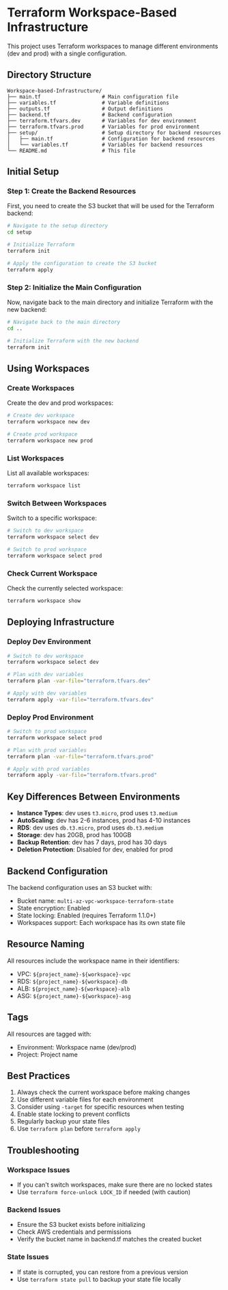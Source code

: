 # Terraform Workspace-Based Infrastructure

This project uses Terraform workspaces to manage different environments (dev and prod) with a single configuration.

## Directory Structure

```
Workspace-based-Infrastructure/
├── main.tf                    # Main configuration file
├── variables.tf               # Variable definitions
├── outputs.tf                 # Output definitions
├── backend.tf                 # Backend configuration
├── terraform.tfvars.dev       # Variables for dev environment
├── terraform.tfvars.prod      # Variables for prod environment
├── setup/                     # Setup directory for backend resources
│   ├── main.tf                # Configuration for backend resources
│   └── variables.tf           # Variables for backend resources
└── README.md                  # This file
```

## Initial Setup

### Step 1: Create the Backend Resources

First, you need to create the S3 bucket that will be used for the Terraform backend:

```bash
# Navigate to the setup directory
cd setup

# Initialize Terraform
terraform init

# Apply the configuration to create the S3 bucket
terraform apply
```

### Step 2: Initialize the Main Configuration

Now, navigate back to the main directory and initialize Terraform with the new backend:

```bash
# Navigate back to the main directory
cd ..

# Initialize Terraform with the new backend
terraform init
```

## Using Workspaces

### Create Workspaces

Create the dev and prod workspaces:

```bash
# Create dev workspace
terraform workspace new dev

# Create prod workspace
terraform workspace new prod
```

### List Workspaces

List all available workspaces:

```bash
terraform workspace list
```

### Switch Between Workspaces

Switch to a specific workspace:

```bash
# Switch to dev workspace
terraform workspace select dev

# Switch to prod workspace
terraform workspace select prod
```

### Check Current Workspace

Check the currently selected workspace:

```bash
terraform workspace show
```

## Deploying Infrastructure

### Deploy Dev Environment

```bash
# Switch to dev workspace
terraform workspace select dev

# Plan with dev variables
terraform plan -var-file="terraform.tfvars.dev"

# Apply with dev variables
terraform apply -var-file="terraform.tfvars.dev"
```

### Deploy Prod Environment

```bash
# Switch to prod workspace
terraform workspace select prod

# Plan with prod variables
terraform plan -var-file="terraform.tfvars.prod"

# Apply with prod variables
terraform apply -var-file="terraform.tfvars.prod"
```

## Key Differences Between Environments

- **Instance Types**: dev uses `t3.micro`, prod uses `t3.medium`
- **AutoScaling**: dev has 2-6 instances, prod has 4-10 instances
- **RDS**: dev uses `db.t3.micro`, prod uses `db.t3.medium`
- **Storage**: dev has 20GB, prod has 100GB
- **Backup Retention**: dev has 7 days, prod has 30 days
- **Deletion Protection**: Disabled for dev, enabled for prod

## Backend Configuration

The backend configuration uses an S3 bucket with:
- Bucket name: `multi-az-vpc-workspace-terraform-state`
- State encryption: Enabled
- State locking: Enabled (requires Terraform 1.1.0+)
- Workspaces support: Each workspace has its own state file

## Resource Naming

All resources include the workspace name in their identifiers:
- VPC: `${project_name}-${workspace}-vpc`
- RDS: `${project_name}-${workspace}-db`
- ALB: `${project_name}-${workspace}-alb`
- ASG: `${project_name}-${workspace}-asg`

## Tags

All resources are tagged with:
- Environment: Workspace name (dev/prod)
- Project: Project name

## Best Practices

1. Always check the current workspace before making changes
2. Use different variable files for each environment
3. Consider using `-target` for specific resources when testing
4. Enable state locking to prevent conflicts
5. Regularly backup your state files
6. Use `terraform plan` before `terraform apply`

## Troubleshooting

### Workspace Issues
- If you can't switch workspaces, make sure there are no locked states
- Use `terraform force-unlock LOCK_ID` if needed (with caution)

### Backend Issues
- Ensure the S3 bucket exists before initializing
- Check AWS credentials and permissions
- Verify the bucket name in backend.tf matches the created bucket

### State Issues
- If state is corrupted, you can restore from a previous version
- Use `terraform state pull` to backup your state file locally